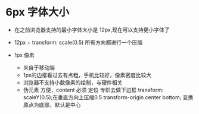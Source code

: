 # 6px 字体大小

- 在之前浏览器支持的最小字体大小是 12px,现在可以支持更小字体了
- 12px + transform: scale(0.5) 所有方向都进行一个压缩

- 1px 像素
  - 来自于移动端
  - 1px的边框看过去有点粗，手机比较好，像素密度比较大
  - 浏览器不支持小数像素的绘制，与硬件相关
  - 伪元素
    方便，content 必须
    定位 专职去做下边框
    transform: scaleY(0.5);在垂直方向上压缩0.5
    transform-origin center bottom; 变换原点为底部，默认是中心
    

